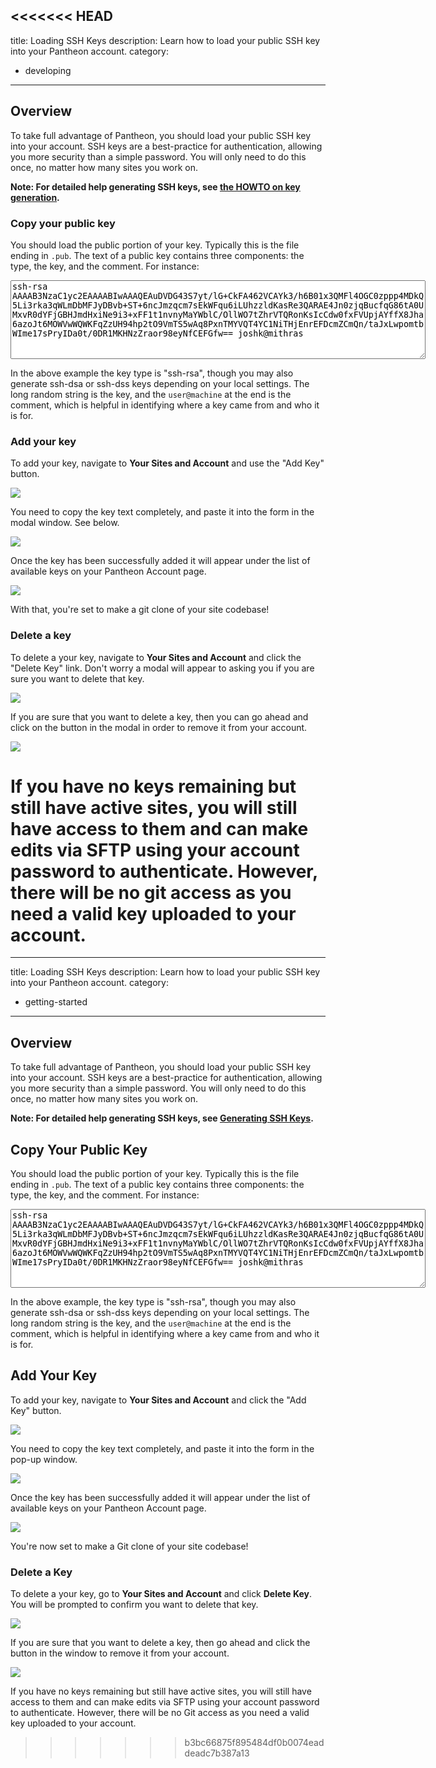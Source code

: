 <<<<<<< HEAD
---
title: Loading SSH Keys
description: Learn how to load your public SSH key into your Pantheon account.
category:
  - developing

---

## Overview
To take full advantage of Pantheon, you should load your public SSH key into your account. SSH keys are a best-practice for authentication, allowing you more security than a simple password. You will only need to do this once, no matter how many sites you work on.

**Note: For detailed help generating SSH keys, see [the HOWTO on key generation](/articles/users/generating-ssh-keys#generate-ssh-keys).**

### Copy your public key
You should load the public portion of your key. Typically this is the file ending in `.pub`. The text of a public key contains three components: the type, the key, and the comment. For instance:

<textarea cols="80" readonly rows='8"' style="font-family: monospace">ssh-rsa AAAAB3NzaC1yc2EAAAABIwAAAQEAuDVDG43S7yt/lG+CkFA462VCAYk3/h6B01x3QMFl4OGC0zppp4MDkQ5Li3rka3qWLmDbMFJyDBvb+ST+6ncJmzqcm7sEkWFqu6iLUhzzldKasRe3QARAE4Jn0zjqBucfqG86tA0UMxvR0dYFjGBHJmdHxiNe9i3+xFF1t1nvnyMaYWblC/OllWO7tZhrVTQRonKsIcCdw0fxFVUpjAYffX8Jha6azoJt6MOWVwWQWKFqZzUH94hp2tO9VmTS5wAq8PxnTMYVQT4YC1NiTHjEnrEFDcmZCmQn/taJxLwpomtbWIme17sPryIDa0t/0DR1MKHNzZraor98eyNfCEFGfw== joshk@mithras</textarea>

In the above example the key type is "ssh-rsa", though you may also generate ssh-dsa or ssh-dss keys depending on your local settings. The long random string is the key, and the `user@machine` at the end is the comment, which is helpful in identifying where a key came from and who it is for.

### Add your key
To add your key, navigate to **Your Sites and Account** and use the "Add Key" button.

![](https://pantheon-systems.desk.com/customer/portal/attachments/87730)

You need to copy the key text completely, and paste it into the form in the modal window. See below. 

![](https://pantheon-systems.desk.com/customer/portal/attachments/87731)

Once the key has been successfully added it will appear under the list of available keys on your Pantheon Account page.

![](https://pantheon-systems.desk.com/customer/portal/attachments/87835)

With that, you're set to make a git clone of your site codebase!

### Delete a key
To delete a your key, navigate to **Your Sites and Account** and click the "Delete Key" link. Don't worry a modal will appear to asking you if you are sure you want to delete that key.

![](https://pantheon-systems.desk.com/customer/portal/attachments/87732)

If you are sure that you want to delete a key, then you can go ahead and click on the button in the modal in order to remove it from your account.

![](https://pantheon-systems.desk.com/customer/portal/attachments/87733)

If you have no keys remaining but still have active sites, you will still have access to them and can make edits via SFTP using your account password to authenticate. However, there will be no git access as you need a valid key uploaded to your account.
=======
---
title: Loading SSH Keys
description: Learn how to load your public SSH key into your Pantheon account.
category:
  - getting-started

---

## Overview
To take full advantage of Pantheon, you should load your public SSH key into your account. SSH keys are a best-practice for authentication, allowing you more security than a simple password. You will only need to do this once, no matter how many sites you work on.

**Note: For detailed help generating SSH keys, see [Generating SSH Keys](/articles/users/generating-ssh-keys#generate-ssh-keys).**

## Copy Your Public Key
You should load the public portion of your key. Typically this is the file ending in `.pub`. The text of a public key contains three components: the type, the key, and the comment. For instance:

<textarea cols="80" readonly rows='8"' style="font-family: monospace">ssh-rsa AAAAB3NzaC1yc2EAAAABIwAAAQEAuDVDG43S7yt/lG+CkFA462VCAYk3/h6B01x3QMFl4OGC0zppp4MDkQ5Li3rka3qWLmDbMFJyDBvb+ST+6ncJmzqcm7sEkWFqu6iLUhzzldKasRe3QARAE4Jn0zjqBucfqG86tA0UMxvR0dYFjGBHJmdHxiNe9i3+xFF1t1nvnyMaYWblC/OllWO7tZhrVTQRonKsIcCdw0fxFVUpjAYffX8Jha6azoJt6MOWVwWQWKFqZzUH94hp2tO9VmTS5wAq8PxnTMYVQT4YC1NiTHjEnrEFDcmZCmQn/taJxLwpomtbWIme17sPryIDa0t/0DR1MKHNzZraor98eyNfCEFGfw== joshk@mithras</textarea>

In the above example, the key type is "ssh-rsa", though you may also generate ssh-dsa or ssh-dss keys depending on your local settings. The long random string is the key, and the `user@machine` at the end is the comment, which is helpful in identifying where a key came from and who it is for.

## Add Your Key
To add your key, navigate to **Your Sites and Account** and click the "Add Key" button.

![](https://pantheon-systems.desk.com/customer/portal/attachments/87730)

You need to copy the key text completely, and paste it into the form in the pop-up window. 

![](https://pantheon-systems.desk.com/customer/portal/attachments/87731)

Once the key has been successfully added it will appear under the list of available keys on your Pantheon Account page.

![](https://pantheon-systems.desk.com/customer/portal/attachments/87835)

You're now set to make a Git clone of your site codebase!

### Delete a Key
To delete a your key, go to **Your Sites and Account** and click **Delete Key**. You will be prompted to confirm you want to delete that key.

![](https://pantheon-systems.desk.com/customer/portal/attachments/87732)

If you are sure that you want to delete a key, then go ahead and click the button in the window to remove it from your account.

![](https://pantheon-systems.desk.com/customer/portal/attachments/87733)

If you have no keys remaining but still have active sites, you will still have access to them and can make edits via SFTP using your account password to authenticate. However, there will be no Git access as you need a valid key uploaded to your account.
>>>>>>> b3bc66875f895484df0b0074eaddeadc7b387a13
